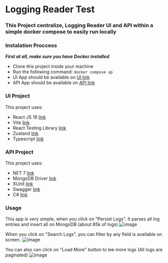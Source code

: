 # Logging Reader Test

### This Project centralize, Logging Reader UI and API within a simple docker compose to easily run locally

### Instalation Proccess

***First at all, make sure you have Docker installed***

 - Clone this project inside your machine
 - Run the following command: `docker compose up`
 - UI App should be available on [UI link](http://localhost:8080/)
 - API App should be available on [API link](http://localhost:5160/swagger/)


### UI Project

This project uses:

  - React JS 18 [link](https://pt-br.reactjs.org/)
  - Vite [link](https://vitejs.dev/)
  - React Testing Library [link](https://testing-library.com/docs/react-testing-library/intro/)
  - Zustand [link](https://github.com/pmndrs/zustand)
  - Typescript [link](https://www.typescriptlang.org/)

### API Project

This project uses:

  - NET 7 [link](https://dotnet.microsoft.com/en-us/download/dotnet/7.0)
  - MongoDB Driver [link](https://www.mongodb.com/docs/drivers/csharp/)
  - XUnit [link](https://xunit.net/)
  - Swagger [link](https://swagger.io/)
  - C# [link](https://learn.microsoft.com/pt-br/dotnet/csharp/)


### Usage
 
 This app is very simple, when you click on "Persist Logs". It parses all log entries and insert all on MongoDB (about 85k of logs)
 ![image](https://user-images.githubusercontent.com/36234150/209024318-d084a9bf-1557-41e4-8e01-b05f2f56e995.png)
 
 When you click on "Search Logs", you can filter by any field is available on screen.
 ![image](https://user-images.githubusercontent.com/36234150/209024265-705142bb-0e01-439e-9a4d-ff3367d1f9f7.png)

 You can also can click on "Load More" button to lee more logs (All logs are paginated)
 ![image](https://user-images.githubusercontent.com/36234150/209024284-b85f1ee7-ff37-4854-ba4b-6a01053ce1df.png)


